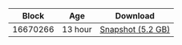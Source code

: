 |     Block   |     Age     |   Download  |
| ----------- | ----------- | ----------- |
|   16670266   |  13 hour | [Snapshot (5.2 GB)](https://s3.eu-central-1.amazonaws.com/w3coins.io/snapshots/cosmos-mainnet/cosmos_snapsot_latest.tar.lz4)  |
